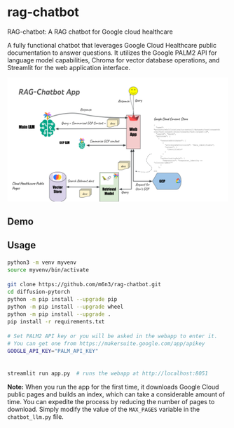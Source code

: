 # rag-chatbot
RAG-chatbot: A RAG chatbot for Google cloud healthcare


A fully functional chatbot that leverages Google Cloud Healthcare public documentation to answer questions. It utilizes the Google PALM2 API for language model capabilities, Chroma for vector database operations, and Streamlit for the web application interface.

![RAG-chatbot](./artifacts/rag-chatbot.svg)


## Demo



## Usage

```bash
python3 -m venv myvenv
source myvenv/bin/activate

git clone https://github.com/m6n3/rag-chatbot.git
cd diffusion-pytorch
python -m pip install --upgrade pip
python -m pip install --upgrade wheel
python -m pip install --upgrade .
pip install -r requirements.txt

# Set PALM2 API key or you will be asked in the webapp to enter it.
# You can get one from https://makersuite.google.com/app/apikey
GOOGLE_API_KEY="PALM_API_KEY"


streamlit run app.py  # runs the webapp at http://localhost:8051
```


**Note:** When you run the app for the first time, it downloads Google Cloud public pages and builds an index, which can take a considerable amount of time. You can expedite the process by reducing the number of pages to download. Simply modify the value of the `MAX_PAGES` variable in the `chatbot_llm.py` file.

